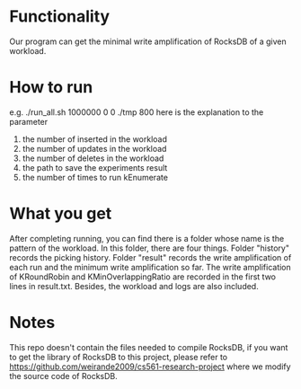 # Functionality
Our program can get the minimal write amplification of RocksDB of a given workload.

# How to run
e.g.
./run_all.sh 1000000 0 0 ./tmp 800
here is the explanation to the parameter
1. the number of inserted in the workload
2. the number of updates in the workload
3. the number of deletes in the workload
4. the path to save the experiments result
5. the number of times to run kEnumerate

# What you get
After completing running, you can find there is a folder whose name is the pattern of the workload. In this folder, there are four things. Folder "history" records the picking history. Folder "result" records the write amplification of each run and the minimum write amplification so far. The write amplification of KRoundRobin and KMinOverlappingRatio are recorded in the first two lines in result.txt. Besides, the workload and logs are also included.

# Notes
This repo doesn't contain the files needed to compile RocksDB, if you want to get the library of RocksDB to this project, please refer to https://github.com/weirande2009/cs561-research-project where we modify the source code of RocksDB.
